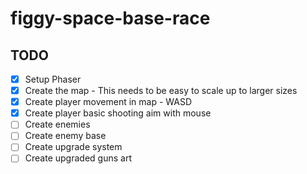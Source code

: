 # figgy-space-base-race

## TODO

- [x] Setup Phaser
- [x] Create the map - This needs to be easy to scale up to larger sizes
- [x] Create player movement in map - WASD
- [x] Create player basic shooting aim with mouse
- [ ] Create enemies
- [ ] Create enemy base
- [ ] Create upgrade system
- [ ] Create upgraded guns art
